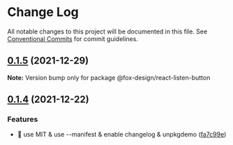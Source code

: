 # Change Log

All notable changes to this project will be documented in this file.
See [Conventional Commits](https://conventionalcommits.org) for commit guidelines.

## [0.1.5](https://github.com/foxfamily/foxpage-component-react/compare/@fox-design/react-listen-button@0.1.4...@fox-design/react-listen-button@0.1.5) (2021-12-29)

**Note:** Version bump only for package @fox-design/react-listen-button





## [0.1.4](https://github.com/foxfamily/foxpage-component-react/compare/@fox-design/react-listen-button@0.1.3...@fox-design/react-listen-button@0.1.4) (2021-12-22)


### Features

* 🎸 use MIT & use --manifest & enable changelog & unpkgdemo ([fa7c99e](https://github.com/foxfamily/foxpage-component-react/commit/fa7c99ee497cb0a84aacaa8d97fa57c5a231d9fe))
